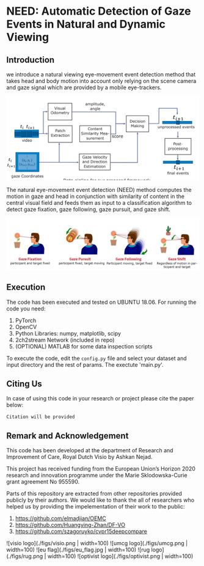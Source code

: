# NEED: Automatic Detection of Gaze Events in Natural and Dynamic Viewing

## Introduction
we introduce a natural viewing eye-movement event detection method that takes head and body motion into account only relying on the scene camera and gaze signal which are provided by a mobile eye-trackers.

![architecture](./figs/arch.png)

The natural eye-movement event detection (NEED) method computes the motion in gaze and head in conjunction with similarity of content in the central visual field and feeds them as input to a classification algorithm to detect gaze fixation, gaze following, gaze pursuit, and gaze shift.

![events](./figs/events.jpg)


## Execution
The code has been executed and tested on UBUNTU 18.06. 
For running the code you need:

1. PyTorch
2. OpenCV
3. Python Libraries: numpy, matplotlib, scipy 
4. 2ch2stream Network (included in repo)
5. (OPTIONAL) MATLAB for some data inspection scripts

To execute the code, edit the `config.py` file and select your dataset and input directory and the rest of params. The exectute 'main.py'.

## Citing Us
In case of using this code in your research or project please cite the paper below:

```
Citation will be provided
```


## Remark and Acknowledgement
This code has been developed at the department of Research and Improvement of Care, Royal Dutch Visio by Ashkan Nejad.

This project has received funding from the European Union’s Horizon 2020 research and innovation programme under the Marie Sklodowska-Curie grant agreement No 955590.

Parts of this repository are extracted from other repositories provided publicly by their authors. We would like to thank the all of researchers who helped us by providing the impelementation of their work to the public:
1. https://github.com/elmadjian/OEMC
2. https://github.com/Huangying-Zhan/DF-VO
3. https://github.com/szagoruyko/cvpr15deepcompare



![visio logo](./figs/visio.png | width=100) ![umcg logo](./figs/umcg.png | width=100)  ![eu flag](./figs/eu_flag.jpg | width=100) ![rug logo](./figs/rug.png | width=100) ![optivist logo](./figs/optivist.png | width=100) 
